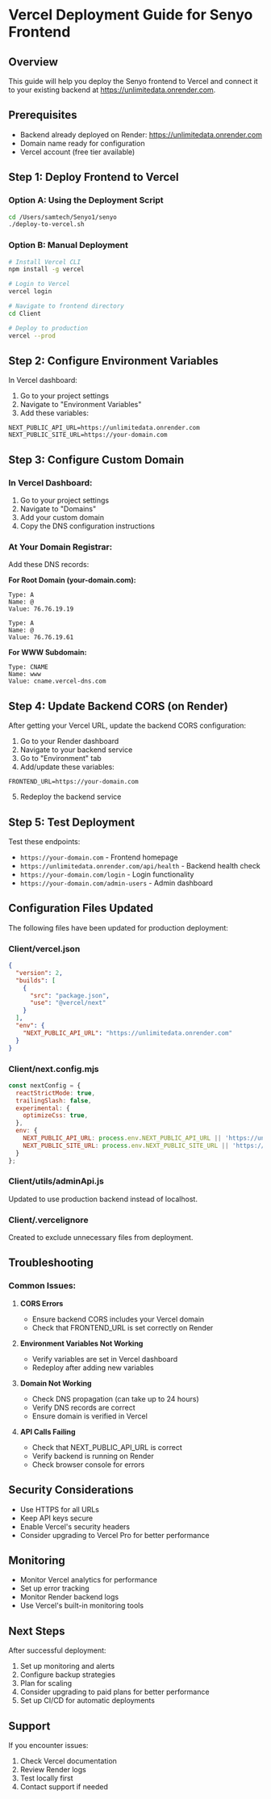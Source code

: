 # Vercel Deployment Guide for Senyo Frontend

## Overview
This guide will help you deploy the Senyo frontend to Vercel and connect it to your existing backend at https://unlimitedata.onrender.com.

## Prerequisites
- Backend already deployed on Render: https://unlimitedata.onrender.com
- Domain name ready for configuration
- Vercel account (free tier available)

## Step 1: Deploy Frontend to Vercel

### Option A: Using the Deployment Script
```bash
cd /Users/samtech/Senyo1/senyo
./deploy-to-vercel.sh
```

### Option B: Manual Deployment
```bash
# Install Vercel CLI
npm install -g vercel

# Login to Vercel
vercel login

# Navigate to frontend directory
cd Client

# Deploy to production
vercel --prod
```

## Step 2: Configure Environment Variables

In Vercel dashboard:
1. Go to your project settings
2. Navigate to "Environment Variables"
3. Add these variables:

```
NEXT_PUBLIC_API_URL=https://unlimitedata.onrender.com
NEXT_PUBLIC_SITE_URL=https://your-domain.com
```

## Step 3: Configure Custom Domain

### In Vercel Dashboard:
1. Go to your project settings
2. Navigate to "Domains"
3. Add your custom domain
4. Copy the DNS configuration instructions

### At Your Domain Registrar:
Add these DNS records:

**For Root Domain (your-domain.com):**
```
Type: A
Name: @
Value: 76.76.19.19

Type: A
Name: @
Value: 76.76.19.61
```

**For WWW Subdomain:**
```
Type: CNAME
Name: www
Value: cname.vercel-dns.com
```

## Step 4: Update Backend CORS (on Render)

After getting your Vercel URL, update the backend CORS configuration:

1. Go to your Render dashboard
2. Navigate to your backend service
3. Go to "Environment" tab
4. Add/update these variables:

```
FRONTEND_URL=https://your-domain.com
```

5. Redeploy the backend service

## Step 5: Test Deployment

Test these endpoints:
- `https://your-domain.com` - Frontend homepage
- `https://unlimitedata.onrender.com/api/health` - Backend health check
- `https://your-domain.com/login` - Login functionality
- `https://your-domain.com/admin-users` - Admin dashboard

## Configuration Files Updated

The following files have been updated for production deployment:

### Client/vercel.json
```json
{
  "version": 2,
  "builds": [
    {
      "src": "package.json",
      "use": "@vercel/next"
    }
  ],
  "env": {
    "NEXT_PUBLIC_API_URL": "https://unlimitedata.onrender.com"
  }
}
```

### Client/next.config.mjs
```javascript
const nextConfig = {
  reactStrictMode: true,
  trailingSlash: false,
  experimental: {
    optimizeCss: true,
  },
  env: {
    NEXT_PUBLIC_API_URL: process.env.NEXT_PUBLIC_API_URL || 'https://unlimitedata.onrender.com',
    NEXT_PUBLIC_SITE_URL: process.env.NEXT_PUBLIC_SITE_URL || 'https://your-domain.com',
  }
};
```

### Client/utils/adminApi.js
Updated to use production backend instead of localhost.

### Client/.vercelignore
Created to exclude unnecessary files from deployment.

## Troubleshooting

### Common Issues:

1. **CORS Errors**
   - Ensure backend CORS includes your Vercel domain
   - Check that FRONTEND_URL is set correctly on Render

2. **Environment Variables Not Working**
   - Verify variables are set in Vercel dashboard
   - Redeploy after adding new variables

3. **Domain Not Working**
   - Check DNS propagation (can take up to 24 hours)
   - Verify DNS records are correct
   - Ensure domain is verified in Vercel

4. **API Calls Failing**
   - Check that NEXT_PUBLIC_API_URL is correct
   - Verify backend is running on Render
   - Check browser console for errors

## Security Considerations

- Use HTTPS for all URLs
- Keep API keys secure
- Enable Vercel's security headers
- Consider upgrading to Vercel Pro for better performance

## Monitoring

- Monitor Vercel analytics for performance
- Set up error tracking
- Monitor Render backend logs
- Use Vercel's built-in monitoring tools

## Next Steps

After successful deployment:
1. Set up monitoring and alerts
2. Configure backup strategies
3. Plan for scaling
4. Consider upgrading to paid plans for better performance
5. Set up CI/CD for automatic deployments

## Support

If you encounter issues:
1. Check Vercel documentation
2. Review Render logs
3. Test locally first
4. Contact support if needed
